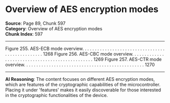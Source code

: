 # Overview of AES encryption modes

**Source**: Page 89, Chunk 597  
**Category**: Overview of AES encryption modes  
**Chunk Index**: 597

---

Figure 255. AES-ECB mode overview. . . . . . . . . . . . . . . . . . . . . . . . . . . . . . . . . . . . . . . . . . . . . . . . 1268
Figure 256. AES-CBC mode overview. . . . . . . . . . . . . . . . . . . . . . . . . . . . . . . . . . . . . . . . . . . . . . . . 1269
Figure 257. AES-CTR mode overview. . . . . . . . . . . . . . . . . . . . . . . . . . . . . . . . . . . . . . . . . . . . . . . . 1270

---

**AI Reasoning**: The content focuses on different AES encryption modes, which are features of the cryptographic capabilities of the microcontroller. Placing it under 'features' makes it easily discoverable for those interested in the cryptographic functionalities of the device.

